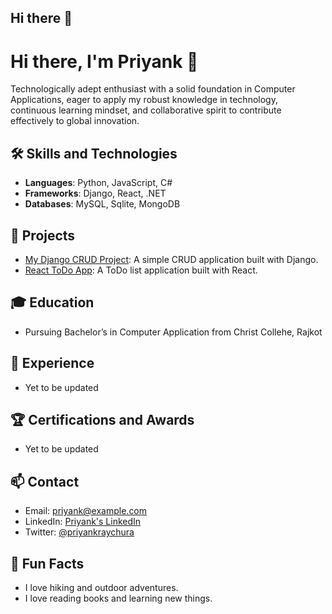 ## Hi there 👋

# Hi there, I'm Priyank 👋

Technologically adept enthusiast with a solid foundation in Computer Applications, eager to apply my robust knowledge in technology, continuous learning mindset, and collaborative spirit to contribute effectively to global innovation.

## 🛠 Skills and Technologies

- **Languages**: Python, JavaScript, C#
- **Frameworks**: Django, React, .NET
- **Databases**: MySQL, Sqlite, MongoDB

## 🔭 Projects

- [My Django CRUD Project](https://github.com/priyankraychura/django-crud): A simple CRUD application built with Django.
- [React ToDo App](https://github.com/priyankraychura/react-todo): A ToDo list application built with React.

## 🎓 Education

- Pursuing Bachelor’s in Computer Application from Christ Collehe, Rajkot

## 💼 Experience

- Yet to be updated

## 🏆 Certifications and Awards

- Yet to be updated

## 📫 Contact

- Email: [priyank@example.com](mailto:priyank@example.com)
- LinkedIn: [Priyank's LinkedIn](https://linkedin.com/in/priyankraychura)
- Twitter: [@priyankraychura](https://twitter.com/priyankraychura)

## 🌱 Fun Facts

- I love hiking and outdoor adventures.
- I love reading books and learning new things.

